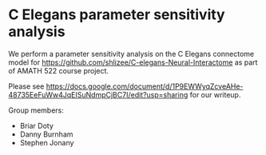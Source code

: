 # C Elegans parameter sensitivity analysis
We perform a parameter sensitivity analysis on the C Elegans connectome model for https://github.com/shlizee/C-elegans-Neural-Interactome as part of AMATH 522 course project.

Please see https://docs.google.com/document/d/1P9EWWyqZcveAHe-48735EeFuWw4JqEISuNdmpCjBC7I/edit?usp=sharing for our writeup.

Group members:
- Briar Doty
- Danny Burnham
- Stephen Jonany
